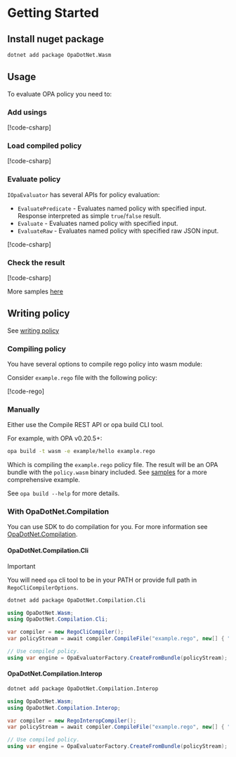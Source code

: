 # Getting Started

## Install nuget package

```sh
dotnet add package OpaDotNet.Wasm
```

## Usage

To evaluate OPA policy you need to:

### Add usings

[!code-csharp[](~/snippets/QuickStart.cs#Usings)]

### Load compiled policy

[!code-csharp[](~/snippets/QuickStart.cs#QuickStartLoad)]

### Evaluate policy

`IOpaEvaluator` has several APIs for policy evaluation:

* `EvaluatePredicate` - Evaluates named policy with specified input. Response interpreted as simple `true`/`false` result.
* `Evaluate` - Evaluates named policy with specified input.
* `EvaluateRaw` - Evaluates named policy with specified raw JSON input.

[!code-csharp[](~/snippets/QuickStart.cs#QuickStartEval)]

### Check the result

[!code-csharp[](~/snippets/QuickStart.cs#QuickStartCheck)]

More samples [here](https://github.com/me-viper/OpaDotNet/tree/main/samples)

## Writing policy

See [writing policy](https://www.openpolicyagent.org/docs/latest/how-do-i-write-policies/)

### Compiling policy

You have several options to compile rego policy into wasm module:

Consider `example.rego` file with the following policy:

[!code-rego[](~/snippets/quickstart/example.rego)]

### Manually

Either use the Compile REST API or opa build CLI tool.

For example, with OPA v0.20.5+:

```sh
opa build -t wasm -e example/hello example.rego
```

Which is compiling the `example.rego` policy file.
The result will be an OPA bundle with the `policy.wasm` binary included. See [samples](https://github.com/me-viper/OpaDotNet/tree/main/samples) for a more comprehensive example.

See `opa build --help` for more details.

### With OpaDotNet.Compilation

You can use SDK to do compilation for you. For more information see [OpaDotNet.Compilation](https://github.com/me-viper/OpaDotNet.Compilation).

#### OpaDotNet.Compilation.Cli

> [!IMPORTANT]
> You will need `opa` cli tool to be in your PATH or provide full path in `RegoCliCompilerOptions`.

```bash
dotnet add package OpaDotNet.Compilation.Cli
```

```csharp
using OpaDotNet.Wasm;
using OpaDotNet.Compilation.Cli;

var compiler = new RegoCliCompiler();
var policyStream = await compiler.CompileFile("example.rego", new[] { "example/hello" });

// Use compiled policy.
using var engine = OpaEvaluatorFactory.CreateFromBundle(policyStream);
```

#### OpaDotNet.Compilation.Interop

```bash
dotnet add package OpaDotNet.Compilation.Interop
```

```csharp
using OpaDotNet.Wasm;
using OpaDotNet.Compilation.Interop;

var compiler = new RegoInteropCompiler();
var policyStream = await compiler.CompileFile("example.rego", new[] { "example/hello" });

// Use compiled policy.
using var engine = OpaEvaluatorFactory.CreateFromBundle(policyStream);
```
